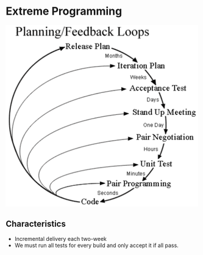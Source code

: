 # Extreme Programming

![](xp01.png)

## Characteristics

- Incremental delivery each two-week
- We must run all tests for every build and only accept it if all pass.
